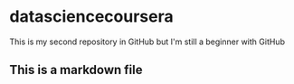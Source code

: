 # datasciencecoursera
This is my second repository in GitHub but I'm still a beginner with GitHub

## This is a markdown file #


